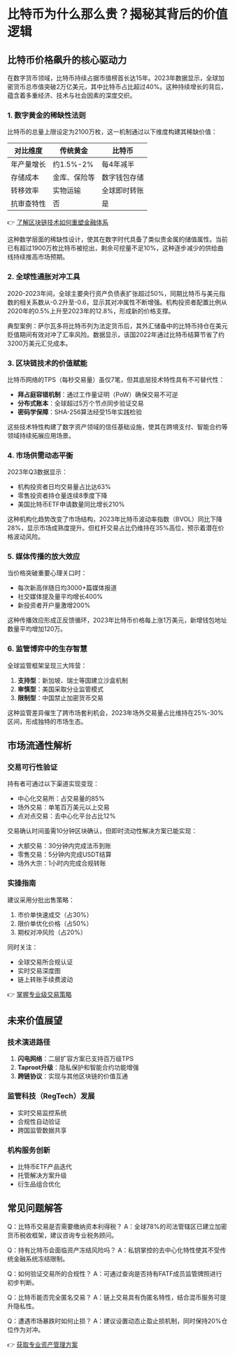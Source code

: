# 比特币为什么那么贵？揭秘其背后的价值逻辑

## 比特币价格飙升的核心驱动力

在数字货币领域，比特币持续占据市值榜首长达15年。2023年数据显示，全球加密货币总市值突破2万亿美元，其中比特币占比超过40%。这种持续增长的背后，蕴含着多重经济、技术与社会因素的深度交织。

### 1. 数字黄金的稀缺性法则

比特币的总量上限设定为2100万枚，这一机制通过以下维度构建其稀缺价值：

| 对比维度       | 传统黄金          | 比特币          |
|----------------|-------------------|-----------------|
| 年产量增长     | 约1.5%-2%         | 每4年减半       |
| 存储成本       | 金库、保险等      | 数字钱包存储    |
| 转移效率       | 实物运输          | 全球即时转账    |
| 抗审查特性     | 否                | 是              |

👉 [了解区块链技术如何重塑金融体系](https://bit.ly/okx_welcome)

这种数学层面的稀缺性设计，使其在数字时代具备了类似贵金属的储值属性。当前已有超过1900万枚比特币被挖出，剩余可挖量不足10%，这种逐步减少的供给曲线持续推高市场预期。

### 2. 全球性通胀对冲工具

2020-2023年间，全球主要央行资产负债表扩张超过50%，同期比特币与美元指数的相关系数从-0.2升至-0.6，显示其对冲属性不断增强。机构投资者配置比例从2020年的0.5%上升至2023年的12.8%，形成新的价格支撑。

典型案例：萨尔瓦多将比特币列为法定货币后，其外汇储备中的比特币持仓在美元贬值期间有效对冲了汇率风险。数据显示，该国2022年通过比特币结算节省了约3200万美元汇兑成本。

### 3. 区块链技术的价值赋能

比特币网络的TPS（每秒交易量）虽仅7笔，但其底层技术特性具有不可替代性：

- **拜占庭容错机制**：通过工作量证明（PoW）确保交易不可逆
- **分布式账本**：全球超过5万个节点同步验证交易
- **密码学保障**：SHA-256算法经受15年实践检验

这些技术特性构建了数字资产领域的信任基础设施，使其在跨境支付、智能合约等领域持续拓展应用场景。

### 4. 市场供需动态平衡

2023年Q3数据显示：
- 机构投资者日均交易量占比达63%
- 零售投资者持仓量连续8季度下降
- 美国比特币ETF申请数量同比增长210%

这种机构化趋势改变了市场结构，2023年比特币波动率指数（BVOL）同比下降28%，显示市场成熟度提升。但杠杆交易占比仍维持在35%高位，预示着潜在价格波动风险。

### 5. 媒体传播的放大效应

当价格突破重要心理关口时：
- 每次新高伴随日均3000+篇媒体报道
- 社交媒体提及量平均增长400%
- 新投资者开户量激增200%

这种传播效应形成正反馈循环，2023年比特币价格每上涨1万美元，新增钱包地址数量平均增加120万。

### 6. 监管博弈中的生存智慧

全球监管框架呈现三大阵营：
1. **支持型**：新加坡、瑞士等国建立沙盒机制
2. **审慎型**：美国采取分业监管模式
3. **限制型**：中国禁止加密货币交易

这种监管差异催生了跨市场套利机会，2023年场外交易量占比维持在25%-30%区间，形成独特的市场生态。

## 市场流通性解析

### 交易可行性验证

持有者可通过以下渠道实现变现：
- 中心化交易所：占交易量的85%
- 场外交易：单笔百万美元以上交易
- 点对点交易：去中心化平台占比12%

交易确认时间虽需10分钟区块确认，但即时流动性解决方案已能实现：
- 大额交易：30分钟内完成法币到账
- 零售交易：5分钟内完成USDT结算
- 场外大宗：1小时内完成合规转账

### 实操指南

建议采用分批出售策略：
1. 市价单快速成交（占30%）
2. 限价单优化价格（占50%）
3. 期权对冲风险（占20%）

同时关注：
- 全球交易所合规认证
- 实时交易深度图
- 链上转账手续费波动

👉 [掌握专业级交易策略](https://bit.ly/okx_welcome)

## 未来价值展望

### 技术演进路径
1. **闪电网络**：二层扩容方案已支持百万级TPS
2. **Taproot升级**：隐私保护和智能合约功能增强
3. **跨链协议**：实现与其他区块链的价值互通

### 监管科技（RegTech）发展
- 实时交易监控系统
- 合规性自动验证
- 跨国监管数据共享

### 机构服务创新
- 比特币ETF产品迭代
- 托管解决方案升级
- 衍生品组合优化

## 常见问题解答

Q：比特币交易是否需要缴纳资本利得税？
A：全球78%的司法管辖区已建立加密货币税收框架，建议咨询专业税务顾问。

Q：持有比特币会面临资产冻结风险吗？
A：私钥掌控的去中心化特性使其不受传统金融系统冻结限制。

Q：如何验证交易所的合规性？
A：可通过查询是否持有FATF成员监管牌照进行初步判断。

Q：比特币能否完全匿名交易？
A：链上交易具有伪匿名特性，结合混币服务可提升隐私性。

Q：遭遇市场暴跌时如何止损？
A：建议设置动态止盈止损机制，同时保持20%仓位作为对冲。

👉 [获取专业资产管理方案](https://bit.ly/okx_welcome)